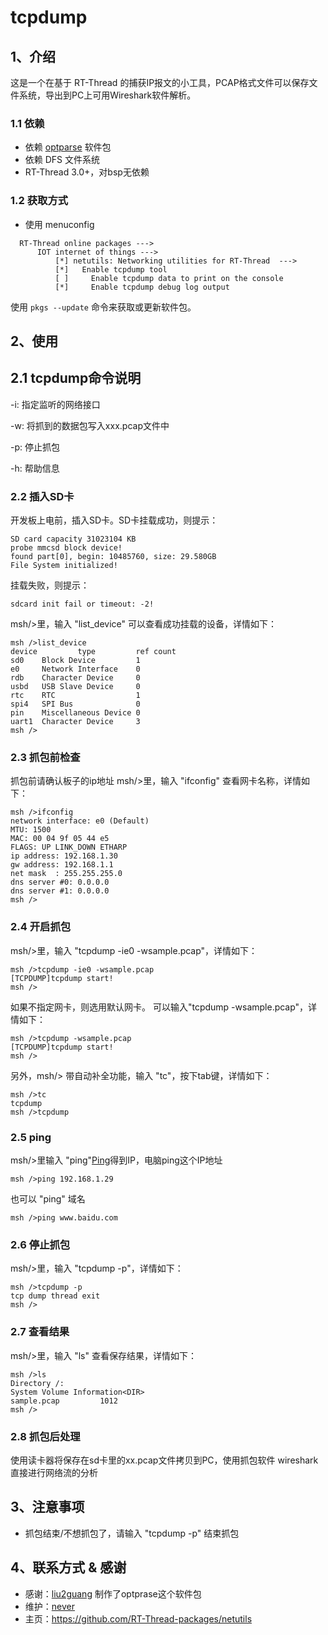 # tcpdump

## 1、介绍
这是一个在基于 RT-Thread 的捕获IP报文的小工具，PCAP格式文件可以保存文件系统，导出到PC上可用Wireshark软件解析。

### 1.1 依赖

- 依赖 [optparse](https://github.com/liu2guang/optparse) 软件包
- 依赖 DFS 文件系统
- RT-Thread 3.0+，对bsp无依赖

### 1.2 获取方式
- 使用 menuconfig

```
  RT-Thread online packages --->
      IOT internet of things --->
          [*] netutils: Networking utilities for RT-Thread  --->
          [*]   Enable tcpdump tool
          [ ]     Enable tcpdump data to print on the console
          [*]     Enable tcpdump debug log output
```

使用 `pkgs --update` 命令来获取或更新软件包。

## 2、使用

## 2.1 tcpdump命令说明

-i: 指定监听的网络接口

-w: 将抓到的数据包写入xxx.pcap文件中

-p: 停止抓包

-h: 帮助信息

### 2.2 插入SD卡

开发板上电前，插入SD卡。SD卡挂载成功，则提示：
```
SD card capacity 31023104 KB
probe mmcsd block device!
found part[0], begin: 10485760, size: 29.580GB
File System initialized!
```

挂载失败，则提示：

```
sdcard init fail or timeout: -2!
```

msh/>里，输入 "list_device" 可以查看成功挂载的设备，详情如下：

```
msh />list_device
device         type         ref count
sd0    Block Device         1       
e0     Network Interface    0       
rdb    Character Device     0       
usbd   USB Slave Device     0                   
rtc    RTC                  1       
spi4   SPI Bus              0       
pin    Miscellaneous Device 0       
uart1  Character Device     3       
msh />
```

### 2.3 抓包前检查

抓包前请确认板子的ip地址
msh/>里，输入 "ifconfig" 查看网卡名称，详情如下：

```
msh />ifconfig
network interface: e0 (Default)
MTU: 1500
MAC: 00 04 9f 05 44 e5 
FLAGS: UP LINK_DOWN ETHARP
ip address: 192.168.1.30
gw address: 192.168.1.1
net mask  : 255.255.255.0
dns server #0: 0.0.0.0
dns server #1: 0.0.0.0
msh />
```

### 2.4 开启抓包

msh/>里，输入 "tcpdump -ie0 -wsample.pcap"，详情如下：

```
msh />tcpdump -ie0 -wsample.pcap
[TCPDUMP]tcpdump start!
msh />
```

如果不指定网卡，则选用默认网卡。
可以输入"tcpdump -wsample.pcap"，详情如下：

```
msh />tcpdump -wsample.pcap
[TCPDUMP]tcpdump start!
msh />
```


另外，msh/> 带自动补全功能，输入 "tc"，按下tab键，详情如下：

```
msh />tc
tcpdump
msh />tcpdump
```

### 2.5 ping

msh/>里输入 "ping"[Ping](https://github.com/RT-Thread-packages/netutils/blob/master/ping/README.md)得到IP，电脑ping这个IP地址

```
msh />ping 192.168.1.29
```

也可以 "ping" 域名
```
msh />ping www.baidu.com
```

### 2.6 停止抓包

msh/>里，输入 "tcpdump -p"，详情如下：

```
msh />tcpdump -p
tcp dump thread exit
msh />
```

### 2.7 查看结果

msh/>里，输入 "ls" 查看保存结果，详情如下：

```
msh />ls
Directory /:
System Volume Information<DIR>                    
sample.pcap         1012                     
msh />
```

### 2.8 抓包后处理

使用读卡器将保存在sd卡里的xx.pcap文件拷贝到PC，使用抓包软件 wireshark 直接进行网络流的分析


## 3、注意事项

- 抓包结束/不想抓包了，请输入 "tcpdump -p" 结束抓包

## 4、联系方式 & 感谢

* 感谢：[liu2guang](https://github.com/liu2guang) 制作了optprase这个软件包
* 维护：[never](https://github.com/neverxie)
* 主页：https://github.com/RT-Thread-packages/netutils
